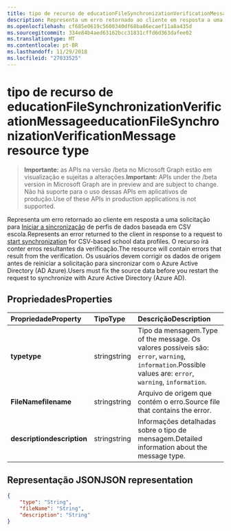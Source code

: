 ```yaml
---
title: tipo de recurso de educationFileSynchronizationVerificationMessage
description: Representa um erro retornado ao cliente em resposta a uma solicitação para iniciar a sincronização de perfis de dados baseada em CSV escola. O recurso irá conter erros resultantes da verificação. Os usuários devem corrigir os dados de origem antes de reiniciar a solicitação para sincronizar com o Azure Active Directory (AD Azure).
ms.openlocfilehash: cf685e0619c5600340df68ba86ecaef11a8a435d
ms.sourcegitcommit: 334e84b4aed63162bcc31831cffd6d363dafee02
ms.translationtype: MT
ms.contentlocale: pt-BR
ms.lasthandoff: 11/29/2018
ms.locfileid: "27033525"
---
```

# <a name="educationfilesynchronizationverificationmessage-resource-type"></a><span data-ttu-id="13faf-105">tipo de recurso de educationFileSynchronizationVerificationMessage</span><span class="sxs-lookup"><span data-stu-id="13faf-105">educationFileSynchronizationVerificationMessage resource type</span></span>

> <span data-ttu-id="13faf-106">**Importante:** as APIs na versão /beta no Microsoft Graph estão em visualização e sujeitas a alterações.</span><span class="sxs-lookup"><span data-stu-id="13faf-106">**Important:** APIs under the /beta version in Microsoft Graph are in preview and are subject to change.</span></span> <span data-ttu-id="13faf-107">Não há suporte para o uso dessas APIs em aplicativos de produção.</span><span class="sxs-lookup"><span data-stu-id="13faf-107">Use of these APIs in production applications is not supported.</span></span>

<span data-ttu-id="13faf-108">Representa um erro retornado ao cliente em resposta a uma solicitação para [Iniciar a sincronização](../api/educationsynchronizationprofile-start.md) de perfis de dados baseada em CSV escola.</span><span class="sxs-lookup"><span data-stu-id="13faf-108">Represents an error returned to the client in response to a request to [start synchronization](../api/educationsynchronizationprofile-start.md) for CSV-based school data profiles.</span></span> <span data-ttu-id="13faf-109">O recurso irá conter erros resultantes da verificação.</span><span class="sxs-lookup"><span data-stu-id="13faf-109">The resource will contain errors that result from the verification.</span></span> <span data-ttu-id="13faf-110">Os usuários devem corrigir os dados de origem antes de reiniciar a solicitação para sincronizar com o Azure Active Directory (AD Azure).</span><span class="sxs-lookup"><span data-stu-id="13faf-110">Users must fix the source data before you restart the request to synchronize with Azure Active Directory (Azure AD).</span></span>

## <a name="properties"></a><span data-ttu-id="13faf-111">Propriedades</span><span class="sxs-lookup"><span data-stu-id="13faf-111">Properties</span></span>

| <span data-ttu-id="13faf-112">Propriedade</span><span class="sxs-lookup"><span data-stu-id="13faf-112">Property</span></span> | <span data-ttu-id="13faf-113">Tipo</span><span class="sxs-lookup"><span data-stu-id="13faf-113">Type</span></span> | <span data-ttu-id="13faf-114">Descrição</span><span class="sxs-lookup"><span data-stu-id="13faf-114">Description</span></span> |
|:-|:-|:-|
| <span data-ttu-id="13faf-115">**type**</span><span class="sxs-lookup"><span data-stu-id="13faf-115">**type**</span></span> | <span data-ttu-id="13faf-116">string</span><span class="sxs-lookup"><span data-stu-id="13faf-116">string</span></span> | <span data-ttu-id="13faf-117">Tipo da mensagem.</span><span class="sxs-lookup"><span data-stu-id="13faf-117">Type of the message.</span></span> <span data-ttu-id="13faf-118">Os valores possíveis são: `error`, `warning`, `information`.</span><span class="sxs-lookup"><span data-stu-id="13faf-118">Possible values are: `error`, `warning`, `information`.</span></span> | 
| <span data-ttu-id="13faf-119">**FileName**</span><span class="sxs-lookup"><span data-stu-id="13faf-119">**filename**</span></span> | <span data-ttu-id="13faf-120">string</span><span class="sxs-lookup"><span data-stu-id="13faf-120">string</span></span> | <span data-ttu-id="13faf-121">Arquivo de origem que contém o erro.</span><span class="sxs-lookup"><span data-stu-id="13faf-121">Source file that contains the error.</span></span> |
| <span data-ttu-id="13faf-122">**description**</span><span class="sxs-lookup"><span data-stu-id="13faf-122">**description**</span></span> | <span data-ttu-id="13faf-123">string</span><span class="sxs-lookup"><span data-stu-id="13faf-123">string</span></span> | <span data-ttu-id="13faf-124">Informações detalhadas sobre o tipo de mensagem.</span><span class="sxs-lookup"><span data-stu-id="13faf-124">Detailed information about the message type.</span></span> |

## <a name="json-representation"></a><span data-ttu-id="13faf-125">Representação JSON</span><span class="sxs-lookup"><span data-stu-id="13faf-125">JSON representation</span></span>

<!-- {
  "blockType": "resource",
  "optionalProperties": [

  ],
  "@odata.type": "microsoft.graph.educationFileSynchronizationVerificationMessage"
}-->

```json
{
    "type": "String",
    "fileName": "String",
    "description": "String"
}
```